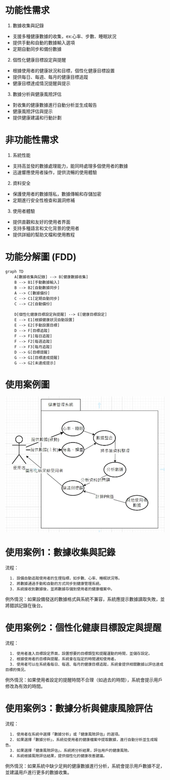 # 功能性需求

1. 數據收集與記錄
 * 支援多種健康數據的收集，ex:心率、步數、睡眠狀況
 * 提供手動和自動的數據輸入選項
 * 定期自動同步和備份數據
2. 個性化健康目標設定與提醒
 * 根據使用者的健康狀況和目標，個性化健康目標設置
 * 提供每日、每週、每月的健康目標追蹤
 * 健康目標達成情況提醒與提示

3. 數據分析與健康風險評估
 * 對收集的健康數據進行自動分析並生成報告
 * 健康風險評估與提示
 * 提供健康建議和行動計劃

# 非功能性需求
1. 系統性能
 * 支持高並發的數據處理能力，能同時處理多個使用者的數據
 * 迅速響應使用者操作，提供流暢的使用體驗
2. 資料安全
* 保護使用者的數據隱私，數據傳輸和存儲加密
* 定期進行安全性檢查和漏洞修補
3. 使用者體驗
* 提供直觀和友好的使用者界面
* 支持多種語言和文化背景的使用者
* 提供詳細的幫助文檔和使用教程

# 功能分解圖 (FDD)

```mermaid
graph TD
    A[數據收集與記錄] --> B[健康數據收集]
    B --> B1[手動數據輸入]
    B --> B2[自動數據同步]
    A --> C[數據備份]
    C --> C1[定期自動同步]
    C --> C2[自動備份]
    
    D[個性化健康目標設定與提醒] --> E[健康目標設定]
    E --> E1[根據健康狀況自動設置]
    E --> E2[手動設置目標]
    D --> F[目標追蹤]
    F --> F1[每日追蹤]
    F --> F2[每週追蹤]
    F --> F3[每月追蹤]
    D --> G[目標提醒]
    G --> G1[目標達成提醒]
    G --> G2[未達成提示]
```

# 使用案例圖

![使用案例圖](01.jpg)

# 使用案例1：數據收集與記錄 

流程：

      1. 設備自動追蹤使用者的生理指標，如步數、心率、睡眠狀況等。
      2. 將數據通過手動和自動的方式同步到健康管理系統。
      3. 系統接收到數據後，並將數據存儲到使用者的健康檔案中。

例外情況：如果設備發送的數據格式與系統不兼容，系統應提示數據讀取失敗，並將錯誤記錄在後台。

# 使用案例2：個性化健康目標設定與提醒

流程：

      1. 使用者進入目標設定界面，設置想要的目標類型和提醒運動的時間，並儲存設定。
      2. 根據使用者的目標與提醒，系統會在指定的時間通知使用者。
      3. 使用者可以在系統看每日、每週、每月的健康目標追蹤，系統會提供相關數據以評估達成目標的情況。
      
例外情況：如果使用者設定的提醒時間不合理（如過去的時間），系統會提示用戶修改為有效的時間。

# 使用案例3：數據分析與健康風險評估 

流程：

      1. 使用者在系統中選擇「數據分析」或「健康風險評估」的選項。
      2. 如果選擇「數據分析」，系統從使用者的健康檔案中提取數據，進行自動分析並生成報告。
      3. 如果選擇「健康風險評估」，系統將分析結果，評估用戶的健康風險。
      4. 系統根據風險評估結果，提供個性化的健康改善建議。

例外情況：如果系統中缺少足夠的健康數據進行分析，系統會提示用戶數據不足，並建議用戶進行更多的數據收集。

